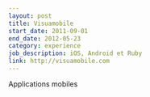 ```yaml
---
layout: post
title: Visuamobile
start_date: 2011-09-01
end_date: 2012-05-23
category: experience
job_description: iOS, Android et Ruby
link: http://visuamobile.com
---
```


Applications mobiles
